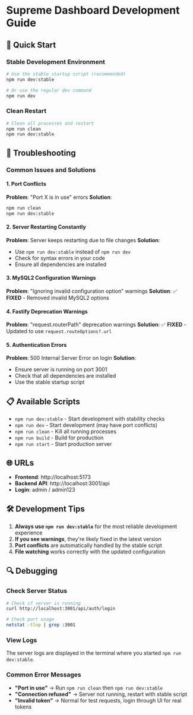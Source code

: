 # Supreme Dashboard Development Guide

## 🚀 Quick Start

### Stable Development Environment
```bash
# Use the stable startup script (recommended)
npm run dev:stable

# Or use the regular dev command
npm run dev
```

### Clean Restart
```bash
# Clean all processes and restart
npm run clean
npm run dev:stable
```

## 🔧 Troubleshooting

### Common Issues and Solutions

#### 1. Port Conflicts
**Problem**: "Port X is in use" errors
**Solution**: 
```bash
npm run clean
npm run dev:stable
```

#### 2. Server Restarting Constantly
**Problem**: Server keeps restarting due to file changes
**Solution**: 
- Use `npm run dev:stable` instead of `npm run dev`
- Check for syntax errors in your code
- Ensure all dependencies are installed

#### 3. MySQL2 Configuration Warnings
**Problem**: "Ignoring invalid configuration option" warnings
**Solution**: ✅ **FIXED** - Removed invalid MySQL2 options

#### 4. Fastify Deprecation Warnings
**Problem**: "request.routerPath" deprecation warnings
**Solution**: ✅ **FIXED** - Updated to use `request.routeOptions?.url`

#### 5. Authentication Errors
**Problem**: 500 Internal Server Error on login
**Solution**: 
- Ensure server is running on port 3001
- Check that all dependencies are installed
- Use the stable startup script

## 📋 Available Scripts

- `npm run dev:stable` - Start development with stability checks
- `npm run dev` - Start development (may have port conflicts)
- `npm run clean` - Kill all running processes
- `npm run build` - Build for production
- `npm run start` - Start production server

## 🌐 URLs

- **Frontend**: http://localhost:5173
- **Backend API**: http://localhost:3001/api
- **Login**: admin / admin123

## 🛠️ Development Tips

1. **Always use `npm run dev:stable`** for the most reliable development experience
2. **If you see warnings**, they're likely fixed in the latest version
3. **Port conflicts** are automatically handled by the stable script
4. **File watching** works correctly with the updated configuration

## 🔍 Debugging

### Check Server Status
```bash
# Check if server is running
curl http://localhost:3001/api/auth/login

# Check port usage
netstat -tlnp | grep :3001
```

### View Logs
The server logs are displayed in the terminal where you started `npm run dev:stable`.

### Common Error Messages
- **"Port in use"** → Run `npm run clean` then `npm run dev:stable`
- **"Connection refused"** → Server not running, restart with stable script
- **"Invalid token"** → Normal for test requests, login through UI for real tokens
